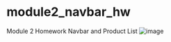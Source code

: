 # module2_navbar_hw
Module 2 Homework Navbar and Product List 
![image](https://github.com/ThetNaingTunVenus/module2_navbar_hw/assets/67203393/f2cc16d5-be2f-4b57-97f3-db6f68ef4c09)
